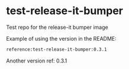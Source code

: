 # test-release-it-bumper
Test repo for the release-it bumper image

Example of using the version in the README:

```bash
reference:test-release-it-bumper:0.3.1
```

Another version ref: 0.3.1
